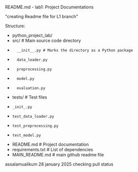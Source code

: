 README.md - lab1: Project Documentations

"creating Readme file for L1 branch"

Structure:
- python_project_lab/
-   src/ # Main source code directory
-       __init__.py # Marks the directory as a Python package
-       data_loader.py
-       preprocessing.py
-       model.py
-       evaluation.py
-   tests/ # Test files
-     _init_.py
-     test_data_loader.py
-     test_preprocessing.py
-     test_model.py
-   README.md # Project documentation
-   requirements.txt # List of dependencies
- MAIN_README.md # main github readme file


assalamualikum
28 january 2025
checking pull status
